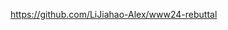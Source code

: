 https://github.com/LiJiahao-Alex/www24-rebuttal
<!--stackedit_data:
eyJoaXN0b3J5IjpbLTIxNDYxOTYzODBdfQ==
-->